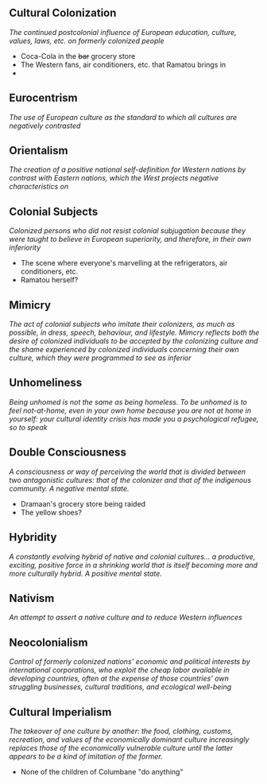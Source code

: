 ## Cultural Colonization
*The continued postcolonial influence of European education, culture, values, laws, etc. on formerly colonized people*
- Coca-Cola in the ~~bar~~ grocery store
- The Western fans, air conditioners, etc. that Ramatou brings in
- 

## Eurocentrism
*The use of European culture as the standard to which all cultures are negatively contrasted*


## Orientalism
*The creation of a positive national self-definition for Western nations by contrast with Eastern nations, which the West projects negative characteristics on*


## Colonial Subjects
*Colonized persons who did not resist colonial subjugation because they were taught to believe in European superiority, and therefore, in their own inferiority*
- The scene where everyone's marvelling at the refrigerators, air conditioners, etc.
- Ramatou herself?

## Mimicry
*The act of colonial subjects who imitate their colonizers, as much as possible, in dress, speech, behaviour, and lifestyle. Mimcry reflects both the desire of colonized individuals to be accepted by the colonizing culture and the shame experienced by colonized individuals concerning their own culture, which they were programmed to see as inferior*


## Unhomeliness
*Being unhomed is not the same as being homeless. To be unhomed is to feel not-at-home, even in your own home because you are not at home in yourself: your cultural identity crisis has made you a psychological refugee, so to speak*


## Double Consciousness
*A consciousness or way of perceiving the world that is divided between two antagonistic cultures: that of the colonizer and that of the indigenous community. A negative mental state.*
- Dramaan's grocery store being raided
- The yellow shoes?

## Hybridity
*A constantly evolving hybrid of native and colonial cultures... a productive, exciting, positive force in a shrinking world that is itself becoming more and more culturally hybrid. A positive mental state.*


## Nativism
*An attempt to assert a native culture and to reduce Western influences*


## Neocolonialism
*Control of formerly colonized nations' economic and political interests by international corporations, who exploit the cheap labor available in developing countries, often at the expense of those countries' own struggling businesses, cultural traditions, and ecological well-being*


## Cultural Imperialism
*The takeover of one culture by another: the food, clothing, customs, recreation, and values of the economically dominant culture increasingly replaces those of the economically vulnerable culture until the latter appears to be a kind of imitation of the former.*
- None of the children of Columbane "do anything"
